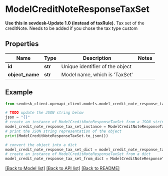 # ModelCreditNoteResponseTaxSet

**Use this in sevdesk-Update 1.0 (instead of taxRule).**  Tax set of the creditNote. Needs to be added if you chose the tax type custom

## Properties

Name | Type | Description | Notes
------------ | ------------- | ------------- | -------------
**id** | **str** | Unique identifier of the object | 
**object_name** | **str** | Model name, which is &#39;TaxSet&#39; | 

## Example

```python
from sevdesk_client.openapi_client.models.model_credit_note_response_tax_set import ModelCreditNoteResponseTaxSet

# TODO update the JSON string below
json = "{}"
# create an instance of ModelCreditNoteResponseTaxSet from a JSON string
model_credit_note_response_tax_set_instance = ModelCreditNoteResponseTaxSet.from_json(json)
# print the JSON string representation of the object
print(ModelCreditNoteResponseTaxSet.to_json())

# convert the object into a dict
model_credit_note_response_tax_set_dict = model_credit_note_response_tax_set_instance.to_dict()
# create an instance of ModelCreditNoteResponseTaxSet from a dict
model_credit_note_response_tax_set_from_dict = ModelCreditNoteResponseTaxSet.from_dict(model_credit_note_response_tax_set_dict)
```
[[Back to Model list]](../README.md#documentation-for-models) [[Back to API list]](../README.md#documentation-for-api-endpoints) [[Back to README]](../README.md)


